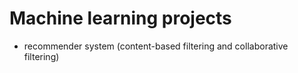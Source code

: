 # Machine learning projects
- recommender system (content-based filtering and collaborative filtering)
